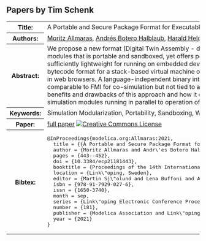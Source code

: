 ## Papers by Tim Schenk
<table><tr><th>Title:</th>
<td>A Portable and Secure Package Format for Executable Simulation Modules based on WebAssembly</td>
</tr>
<tr><th>Authors:</th>
<td>
<a href="/proceedings/authors/MoritzAllmaras">Moritz Allmaras</a>, <a href="/proceedings/authors/AndresBoteroHalblaub">Andrés Botero Halblaub</a>, <a href="/proceedings/authors/HaraldHeld">Harald Held</a> and <a href="/proceedings/authors/TimSchenk">Tim Schenk</a></td>
</tr>
<tr><th>Abstract:</th>
<td>We propose a new format (Digital Twin Assembly - dtasm) for self-contained executable co-simulation modules that is portable and sandboxed, yet offers performance close to native machine code and is sufficiently lightweight for running on embedded devices. Dtasm is based on WebAssembly, a standardized bytecode format for a stack-based virtual machine originally developed for high-performance computations in web browsers. A language-independent binary interface for such modules is described that is functionally comparable to FMI for co-simulation but not tied to a particular programming language. We discuss the benefits and drawbacks of this approach and how it can address some specific issues for executable simulation modules running in parallel to operation of real systems.</td></tr>
<tr><th>Keywords:</th>
<td>Simulation Modularization, Portability, Sandboxing, WebAssembly</td></tr>
<tr><th>Paper:</th>
<td><a href="https://doi.org/10.3384/ecp21181443">full paper</a> <a rel="license" href="http://creativecommons.org/licenses/by/4.0/"><img alt="Creative Commons License" style="border-width:0" src="https://i.creativecommons.org/l/by/4.0/88x31.png" /></a></td>
</tr>
<tr><th>Bibtex:</th>
<td><pre>
@InProceedings{modelica.org:Allmaras:2021,
  title = {{A Portable and Secure Package Format for Executable Simulation Modules based on WebAssembly}},
  author = {Moritz Allmaras and Andr\&#x27;es Botero Halblaub and Harald Held and Tim Schenk},
  pages = {443--452},
  doi = {10.3384/ecp21181443},
  booktitle = {Proceedings of the 14th International Modelica Conference},
  location = {Link\&quot;oping, Sweden},
  editor = {Martin Sj\&quot;olund and Lena Buffoni and Adrian Pop and Lennart Ochel},
  isbn = {978-91-7929-027-6},
  issn = {1650-3740},
  month = sep,
  series = {Link\&quot;oping Electronic Conference Proceedings},
  number = {181},
  publisher = {Modelica Association and Link\&quot;oping University Electronic Press},
  year = {2021}
}
</pre></td></tr>
</table><br>
